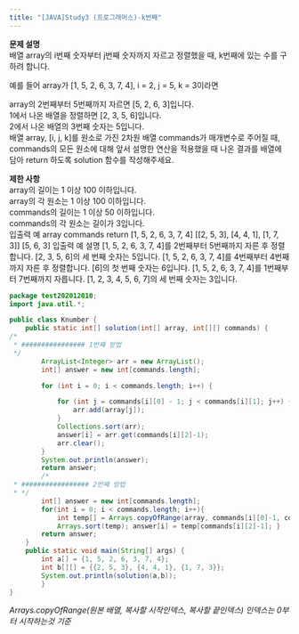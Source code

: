 ```yaml
---
title: "[JAVA]Study3 (프로그래머스)-k번째"
---
```


**문제 설명**  
배열 array의 i번째 숫자부터 j번째 숫자까지 자르고 정렬했을 때, k번째에 있는 수를 구하려 합니다.  

예를 들어 array가 [1, 5, 2, 6, 3, 7, 4], i = 2, j = 5, k = 3이라면

array의 2번째부터 5번째까지 자르면 [5, 2, 6, 3]입니다.  
1에서 나온 배열을 정렬하면 [2, 3, 5, 6]입니다.  
2에서 나온 배열의 3번째 숫자는 5입니다.  
배열 array, [i, j, k]를 원소로 가진 2차원 배열 commands가 매개변수로 주어질 때, commands의 모든 원소에 대해 앞서 설명한 연산을 적용했을 때 나온 결과를 배열에 담아 return 하도록 solution 함수를 작성해주세요.  


**제한 사항**  
array의 길이는 1 이상 100 이하입니다.  
array의 각 원소는 1 이상 100 이하입니다.  
commands의 길이는 1 이상 50 이하입니다.  
commands의 각 원소는 길이가 3입니다.  
입출력 예
array	commands	return
[1, 5, 2, 6, 3, 7, 4]	[[2, 5, 3], [4, 4, 1], [1, 7, 3]]	[5, 6, 3]
입출력 예 설명
[1, 5, 2, 6, 3, 7, 4]를 2번째부터 5번째까지 자른 후 정렬합니다. [2, 3, 5, 6]의 세 번째 숫자는 5입니다.
[1, 5, 2, 6, 3, 7, 4]를 4번째부터 4번째까지 자른 후 정렬합니다. [6]의 첫 번째 숫자는 6입니다.
[1, 5, 2, 6, 3, 7, 4]를 1번째부터 7번째까지 자릅니다. [1, 2, 3, 4, 5, 6, 7]의 세 번째 숫자는 3입니다.


```java
package test202012010;
import java.util.*;

public class Knumber {
	public static int[] solution(int[] array, int[][] commands) {
/*   
 * ################ 1번쨰 방법
 */
		ArrayList<Integer> arr = new ArrayList();
		int[] answer = new int[commands.length];

		for (int i = 0; i < commands.length; i++) {

			for (int j = commands[i][0] - 1; j < commands[i][1]; j++) {
				arr.add(array[j]);
			}
			Collections.sort(arr);
			answer[i] = arr.get(commands[i][2]-1);
			arr.clear();
		}
		System.out.println(answer);
        return answer;
		/*
 * ################# 2번째 방법
 * */
		int[] answer = new int[commands.length]; 
		for(int i = 0; i < commands.length; i++){ 
			int temp[] = Arrays.copyOfRange(array, commands[i][0]-1, commands[i][1]); 
			Arrays.sort(temp); answer[i] = temp[commands[i][2]-1]; } 
		return answer;
	}
	public static void main(String[] args) {
		int a[] = {1, 5, 2, 6, 3, 7, 4};
	 	int b[][] = {{2, 5, 3}, {4, 4, 1}, {1, 7, 3}};
		System.out.println(solution(a,b));
		}
}
```

*Arrays.copyOfRange(원본 배열, 복사할 시작인덱스, 복사할 끝인덱스) 인덱스는 0부터 시작하는것 기준*
